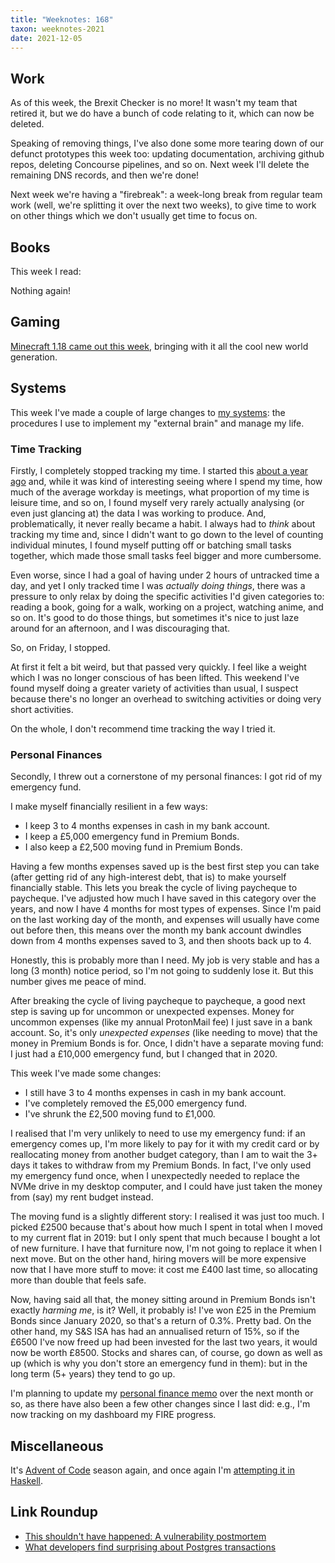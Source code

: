 ```yaml
---
title: "Weeknotes: 168"
taxon: weeknotes-2021
date: 2021-12-05
---
```


## Work

As of this week, the Brexit Checker is no more!  It wasn't my team
that retired it, but we do have a bunch of code relating to it, which
can now be deleted.

Speaking of removing things, I've also done some more tearing down of
our defunct prototypes this week too: updating documentation,
archiving github repos, deleting Concourse pipelines, and so on.  Next
week I'll delete the remaining DNS records, and then we're done!

Next week we're having a "firebreak": a week-long break from regular
team work (well, we're splitting it over the next two weeks), to give
time to work on other things which we don't usually get time to focus
on.


## Books

This week I read:

Nothing again!

## Gaming

[Minecraft 1.18 came out this week][], bringing with it all the cool
new world generation.

[Minecraft 1.18 came out this week]: https://minecraft.fandom.com/wiki/Java_Edition_1.18


## Systems

This week I've made a couple of large changes to [my systems][]: the
procedures I use to implement my "external brain" and manage my life.

### Time Tracking

Firstly, I completely stopped tracking my time.  I started this [about
a year ago][] and, while it was kind of interesting seeing where I
spend my time, how much of the average workday is meetings, what
proportion of my time is leisure time, and so on, I found myself very
rarely actually analysing (or even just glancing at) the data I was
working to produce.  And, problematically, it never really became a
habit.  I always had to *think* about tracking my time and, since I
didn't want to go down to the level of counting individual minutes, I
found myself putting off or batching small tasks together, which made
those small tasks feel bigger and more cumbersome.

Even worse, since I had a goal of having under 2 hours of untracked
time a day, and yet I only tracked time I was *actually doing things*,
there was a pressure to only relax by doing the specific activities
I'd given categories to: reading a book, going for a walk, working on
a project, watching anime, and so on.  It's good to do those things,
but sometimes it's nice to just laze around for an afternoon, and I
was discouraging that.

So, on Friday, I stopped.

At first it felt a bit weird, but that passed very quickly.  I feel
like a weight which I was no longer conscious of has been lifted.
This weekend I've found myself doing a greater variety of activities
than usual, I suspect because there's no longer an overhead to
switching activities or doing very short activities.

On the whole, I don't recommend time tracking the way I tried it.

### Personal Finances

Secondly, I threw out a cornerstone of my personal finances: I got rid
of my emergency fund.

I make myself financially resilient in a few ways:

- I keep 3 to 4 months expenses in cash in my bank account.
- I keep a £5,000 emergency fund in Premium Bonds.
- I also keep a £2,500 moving fund in Premium Bonds.

Having a few months expenses saved up is the best first step you can
take (after getting rid of any high-interest debt, that is) to make
yourself financially stable.  This lets you break the cycle of living
paycheque to paycheque.  I've adjusted how much I have saved in this
category over the years, and now I have 4 months for most types of
expenses.  Since I'm paid on the last working day of the month, and
expenses will usually have come out before then, this means over the
month my bank account dwindles down from 4 months expenses saved to 3,
and then shoots back up to 4.

Honestly, this is probably more than I need.  My job is very stable
and has a long (3 month) notice period, so I'm not going to suddenly
lose it.  But this number gives me peace of mind.

After breaking the cycle of living paycheque to paycheque, a good next
step is saving up for uncommon or unexpected expenses.  Money for
uncommon expenses (like my annual ProtonMail fee) I just save in a
bank account.  So, it's only *unexpected expenses* (like needing to
move) that the money in Premium Bonds is for.  Once, I didn't have a
separate moving fund: I just had a £10,000 emergency fund, but I
changed that in 2020.

This week I've made some changes:

- I still have 3 to 4 months expenses in cash in my bank account.
- I've completely removed the £5,000 emergency fund.
- I've shrunk the £2,500 moving fund to £1,000.

I realised that I'm very unlikely to need to use my emergency fund: if
an emergency comes up, I'm more likely to pay for it with my credit
card or by reallocating money from another budget category, than I am
to wait the 3+ days it takes to withdraw from my Premium Bonds.  In
fact, I've only used my emergency fund once, when I unexpectedly
needed to replace the NVMe drive in my desktop computer, and I could
have just taken the money from (say) my rent budget instead.

The moving fund is a slightly different story: I realised it was just
too much.  I picked £2500 because that's about how much I spent in
total when I moved to my current flat in 2019: but I only spent that
much because I bought a lot of new furniture.  I have that furniture
now, I'm not going to replace it when I next move.  But on the other
hand, hiring movers will be more expensive now that I have more stuff
to move: it cost me £400 last time, so allocating more than double
that feels safe.

Now, having said all that, the money sitting around in Premium Bonds
isn't exactly *harming me*, is it?  Well, it probably is!  I've won
£25 in the Premium Bonds since January 2020, so that's a return of
0.3%.  Pretty bad.  On the other hand, my S&S ISA has had an
annualised return of 15%, so if the £6500 I've now freed up had been
invested for the last two years, it would now be worth £8500.  Stocks
and shares can, of course, go down as well as up (which is why you
don't store an emergency fund in them): but in the long term (5+
years) they tend to go up.

I'm planning to update my [personal finance memo][] over the next
month or so, as there have also been a few other changes since I last
did: e.g., I'm now tracking on my dashboard my FIRE progress.

[my systems]: taxon/self-systems.html
[about a year ago]: weeknotes-117.html#time-tracking
[personal finance memo]: personal-finance.html


## Miscellaneous

It's [Advent of Code][] season again, and once again I'm [attempting it in Haskell][].

[Advent of Code]: https://adventofcode.com/
[attempting it in Haskell]: https://github.com/barrucadu/aoc


## Link Roundup

- [This shouldn't have happened: A vulnerability postmortem](https://googleprojectzero.blogspot.com/2021/12/this-shouldnt-have-happened.html)
- [What developers find surprising about Postgres transactions](https://blog.lawrencejones.dev/isolation-levels/)
